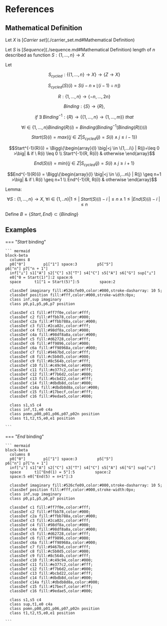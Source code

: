 # References

## Mathematical Definition


Let $X$ is [_Carrier set_](./carrier_set.md#Mathematical Definition)

Let $S$ is [_Sequence_](./sequence.md#Mathematical Definition)  length of $n$ described as function $S : \{1,...,n\} \longrightarrow X$

Let

$$S_{cycled} : \big\{ \{1,...,n\} \longrightarrow X \big\} \longrightarrow \big\{ Z \longrightarrow X \big\}$$

$$S_{cycled}(S)(i) = S\big( i - n \times \lfloor ( i - 1) \div n \rfloor \big)$$

$$R : \{1,...,n\} \longrightarrow \{-n,...,2n\} $$

$$Binding : \big\{S\big\} \longrightarrow \big\{ R \big\},$$


$$if \ \exists \ Binding^{-1} : \big\{R \big\} \longrightarrow \big\{\{1,...,n\} \longrightarrow \{1,...,m\}\big\}\ that$$

$$\forall i \in \{1,...,n\} Binding(R)(i) = Binding(Binding^{-1}(Binding(R)) )(i)$$


$$Start(S)(i) = max(\big\{j \in Z \big|S_{cycled}(j) = S(i) \land j \leq i-1 \big\})$$

$$Start^{-1}(R)(i) = \Bigg\{\begin{array}{l} \big|<j \in \{1,...i\} | R(j)=\leq 0 >\big| & if \ R(i) \leq 0 \\ Start^{-1}(R, R(i)) & otherwise   \end{array}$$

$$End(S)(i) = min(\big\{j \in Z \big|S_{cycled}(j) = S(i) \land j \geq i+1 \big\}$$

$$End^{-1}(R)(i) = \Bigg\{\begin{array}{l} \big|<j \in \{i,...n\} | R(j) \geq n+1 >\big| & if \ R(i) \geq n+1 \\ End^{-1}(R, R(i)) & otherwise   \end{array}$$

Lemma:

$$\forall S : \{1,...,n\} \longrightarrow X, \ \forall i \in \{1,..n\} \Big| 1 \leq |\ Start(S)(i) - i\ | \leq n \land 1 \leq | End(S)(i) - i\ | \leq n$$

Define $B = \{ Start, End \} \subset \{ Binding \}$

## Examples

=== "$Start$ binding"

    ``` mermaid
    block-beta
      columns 8
      p0["0"]        p1["1"] space:3         p5["5"]                p6["n"] p7["n + 1"]
      inf["⊥"] s1["A"] s2["C"] s3["T"] s4["C"] s5["A"] s6["G"] sup["⊥"]
      e0["0 = Start(1)"]:2 space:6
      space      t1["1 = Start(5)"]:5         space:2

      classDef imaginary fill:#526cfe09,color:#000,stroke-dasharray: 10 5;
      classDef position fill:#fff,color:#000,stroke-width:0px;
      class inf,sup imaginary
      class p0,p1,p5,p6,p7 position

      classDef c1 fill:#ff7f0e,color:#fff;
      classDef c2 fill:#ffbb78,color:#000;
      classDef c2a fill:#ffbb788a,color:#000;
      classDef c3 fill:#2ca02c,color:#fff;
      classDef c4 fill:#98df8a,color:#000;
      classDef c4a fill:#98df8a8a,color:#000;
      classDef c5 fill:#d62728,color:#fff;
      classDef c6 fill:#ff9896,color:#000;
      classDef c6a fill:#ff98968a,color:#000;
      classDef c7 fill:#9467bd,color:#fff;
      classDef c8 fill:#c5b0d5,color:#000;
      classDef c9 fill:#8c564b,color:#fff;
      classDef c10 fill:#c49c94,color:#000;
      classDef c11 fill:#e377c2,color:#fff;
      classDef c12 fill:#f7b6d2,color:#000;
      classDef c13 fill:#bcbd22,color:#fff;
      classDef c14 fill:#dbdb8d,color:#000;
      classDef c14a fill:#dbdb8d8a,color:#000;
      classDef c15 fill:#17becf,color:#fff;
      classDef c16 fill:#9edae5,color:#000;

      class s1,s5 c4
      class inf,t1,e0 c4a
      class pomn,p00,p01,p06,p07,p02n position
      class t1,t2,t5,e0,e1 position

    ```

=== "$End$ binding"

    ``` mermaid
    block-beta
      columns 8
      p0["0"]        p1["1"] space:3         p5["5"]                p6["n"] p7["n + 1"]
      inf["⊥"] s1["A"] s2["C"] s3["T"] s4["C"] s5["A"] s6["G"] sup["⊥"]
      space      t1["End(1) = 5"]:5         space:2
      space:5 e0["End(5) = n+1"]:3

      classDef imaginary fill:#526cfe09,color:#000,stroke-dasharray: 10 5;
      classDef position fill:#fff,color:#000,stroke-width:0px;
      class inf,sup imaginary
      class p0,p1,p5,p6,p7 position

      classDef c1 fill:#ff7f0e,color:#fff;
      classDef c2 fill:#ffbb78,color:#000;
      classDef c2a fill:#ffbb788a,color:#000;
      classDef c3 fill:#2ca02c,color:#fff;
      classDef c4 fill:#98df8a,color:#000;
      classDef c4a fill:#98df8a8a,color:#000;
      classDef c5 fill:#d62728,color:#fff;
      classDef c6 fill:#ff9896,color:#000;
      classDef c6a fill:#ff98968a,color:#000;
      classDef c7 fill:#9467bd,color:#fff;
      classDef c8 fill:#c5b0d5,color:#000;
      classDef c9 fill:#8c564b,color:#fff;
      classDef c10 fill:#c49c94,color:#000;
      classDef c11 fill:#e377c2,color:#fff;
      classDef c12 fill:#f7b6d2,color:#000;
      classDef c13 fill:#bcbd22,color:#fff;
      classDef c14 fill:#dbdb8d,color:#000;
      classDef c14a fill:#dbdb8d8a,color:#000;
      classDef c15 fill:#17becf,color:#fff;
      classDef c16 fill:#9edae5,color:#000;

      class s1,s5 c4
      class sup,t1,e0 c4a
      class pomn,p00,p01,p06,p07,p02n position
      class t1,t2,t5,e0,e1 position

    ```
